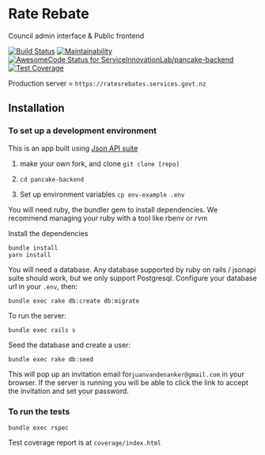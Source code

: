 # Rate Rebate

Council admin interface & Public frontend

[![Build Status](https://travis-ci.org/ServiceInnovationLab/pancake-backend.svg?branch=dev)](https://travis-ci.org/ServiceInnovationLab/pancake-backend)
[![Maintainability](https://api.codeclimate.com/v1/badges/87a2101f7a74f5a28320/maintainability)](https://codeclimate.com/github/ServiceInnovationLab/pancake-backend/maintainability)
[![AwesomeCode Status for ServiceInnovationLab/pancake-backend](https://awesomecode.io/projects/d3e06a45-fec6-4be2-b340-7deb86b18fc3/status)](https://awesomecode.io/repos/ServiceInnovationLab/pancake-backend)
[![Test Coverage](https://api.codeclimate.com/v1/badges/87a2101f7a74f5a28320/test_coverage)](https://codeclimate.com/github/ServiceInnovationLab/pancake-backend/test_coverage)

Production server = `https://ratesrebates.services.govt.nz`

## Installation ##

### To set up a development environment ###

This is an app built using [Json API suite](https://jsonapi-suite.github.io/jsonapi_suite/concepts)


1. make your own fork, and clone
  `git clone [repo]`

1. `cd pancake-backend`

1. Set up environment variables
  `cp env-example .env`

You will need ruby, the bundler gem to install dependencies. We recommend managing your ruby with a tool like rbenv or rvm

Install the dependencies

```
bundle install
yarn install
```

You will need a database. Any database supported by ruby on rails / jsonapi suite should work, but we only support Postgresql. Configure your database url in your `.env`, then:

```
bundle exec rake db:create db:migrate
```

To run the server:

```
bundle exec rails s
```

Seed the database and create a user:

```
bundle exec rake db:seed
```

This will pop up an invitation email for`juanvandenanker@gmail.com` in
your browser. If the server is running you will be able to click the
link to accept the invitation and set your password.

### To run the tests ###

```
bundle exec rspec
```

Test coverage report is at `coverage/index.html`

